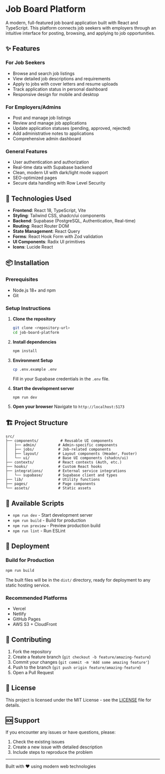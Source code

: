 # Job Board Platform

A modern, full-featured job board application built with React and TypeScript. This platform connects job seekers with employers through an intuitive interface for posting, browsing, and applying to job opportunities.

## ✨ Features

### For Job Seekers
- Browse and search job listings
- View detailed job descriptions and requirements
- Apply to jobs with cover letters and resume uploads
- Track application status in personal dashboard
- Responsive design for mobile and desktop

### For Employers/Admins
- Post and manage job listings
- Review and manage job applications
- Update application statuses (pending, approved, rejected)
- Add administrative notes to applications
- Comprehensive admin dashboard

### General Features
- User authentication and authorization
- Real-time data with Supabase backend
- Clean, modern UI with dark/light mode support
- SEO-optimized pages
- Secure data handling with Row Level Security

## 🚀 Technologies Used

- **Frontend**: React 18, TypeScript, Vite
- **Styling**: Tailwind CSS, shadcn/ui components
- **Backend**: Supabase (PostgreSQL, Authentication, Real-time)
- **Routing**: React Router DOM
- **State Management**: React Query
- **Forms**: React Hook Form with Zod validation
- **UI Components**: Radix UI primitives
- **Icons**: Lucide React

## 📦 Installation

### Prerequisites
- Node.js 18+ and npm
- Git

### Setup Instructions

1. **Clone the repository**
   ```bash
   git clone <repository-url>
   cd job-board-platform
   ```

2. **Install dependencies**
   ```bash
   npm install
   ```

3. **Environment Setup**
   ```bash
   cp .env.example .env
   ```
   Fill in your Supabase credentials in the `.env` file.

4. **Start the development server**
   ```bash
   npm run dev
   ```

5. **Open your browser**
   Navigate to `http://localhost:5173`

## 🏗️ Project Structure

```
src/
├── components/          # Reusable UI components
│   ├── admin/          # Admin-specific components
│   ├── jobs/           # Job-related components
│   ├── layout/         # Layout components (Header, Footer)
│   └── ui/             # Base UI components (shadcn/ui)
├── contexts/           # React contexts (Auth, etc.)
├── hooks/              # Custom React hooks
├── integrations/       # External service integrations
│   └── supabase/       # Supabase client and types
├── lib/                # Utility functions
├── pages/              # Page components
└── assets/             # Static assets
```

## 🔧 Available Scripts

- `npm run dev` - Start development server
- `npm run build` - Build for production
- `npm run preview` - Preview production build
- `npm run lint` - Run ESLint

## 🚀 Deployment

### Build for Production
```bash
npm run build
```

The built files will be in the `dist/` directory, ready for deployment to any static hosting service.

### Recommended Platforms
- Vercel
- Netlify
- GitHub Pages
- AWS S3 + CloudFront

## 🤝 Contributing

1. Fork the repository
2. Create a feature branch (`git checkout -b feature/amazing-feature`)
3. Commit your changes (`git commit -m 'Add some amazing feature'`)
4. Push to the branch (`git push origin feature/amazing-feature`)
5. Open a Pull Request

## 📝 License

This project is licensed under the MIT License - see the [LICENSE](LICENSE) file for details.

## 🆘 Support

If you encounter any issues or have questions, please:
1. Check the existing issues
2. Create a new issue with detailed description
3. Include steps to reproduce the problem

---

Built with ❤️ using modern web technologies